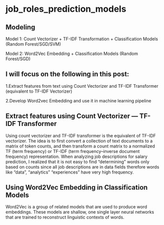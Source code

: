 # job_roles_prediction_models

## Modeling

Model 1: Count Vectorizer + TF-IDF Transformation + Classification Models (Random Forest/SGD/SVM)

Model 2: Word2Vec Embedding + Classification Models (Random Forest/SGD)

## <strong>I will focus on the following in this post:</strong>

1.Extract features from text using Count Vectorizer and TF-IDF Transformer (equivalent to TF-IDF Vectorizer)

2.Develop Word2vec Embedding and use it in machine learning pipeline

## Extract features using Count Vectorizer — TF-IDF Transformer
Using count vectorizer and TF-IDF transformer is the equivalent of TF-IDF vectorizer. The idea is to first convert a collection of text documents to a matrix of token counts, and then transform a count matrix to a normalized TF (term frequency) or TF-IDF (term frequency–inverse document frequency) representation. When analyzing job descriptions for salary prediction, I realized that it is not easy to find “determining” words only based on counts since all job descriptions are in data fields therefore words like “data”, “analytics” “experiences” have very high frequency. 

## Using Word2Vec Embedding in Classification Models

Word2Vec is a group of related models that are used to produce word embeddings. These models are shallow, one single layer neural networks that are trained to reconstruct linguistic contexts of words.

## 


